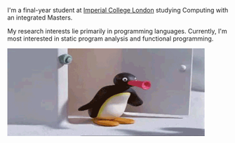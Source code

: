 <!--
### Hi there 👋

**rj14ng/rj14ng** is a ✨ _special_ ✨ repository because its `README.md` (this file) appears on your GitHub profile.

Here are some ideas to get you started:

- 🔭 I’m currently working on ...
- 🌱 I’m currently learning ...
- 👯 I’m looking to collaborate on ...
- 🤔 I’m looking for help with ...
- 💬 Ask me about ...
- 📫 How to reach me: ...
- 😄 Pronouns: ...
- ⚡ Fun fact: ...
-->

I'm a final-year student at [Imperial College London](https://www.imperial.ac.uk/computing/) studying Computing with an integrated Masters.

My research interests lie primarily in programming languages. Currently, I'm most interested in static program analysis and functional programming.

![noot noot](https://github.com/rj14ng/rj14ng/raw/master/pingu.gif)
